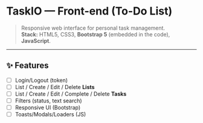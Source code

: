# TaskIO — Front-end (To-Do List)

> Responsive web interface for personal task management.  
> **Stack:** HTML5, CSS3, **Bootstrap 5** (embedded in the code), **JavaScript**.

---

## ✨ Features
- [ ] Login/Logout (token)
- [ ] List / Create / Edit / Delete **Lists** 
- [ ] List / Create / Edit / Complete / Delete **Tasks**
- [ ] Filters (status, text search)
- [ ] Responsive UI (Bootstrap)
- [ ] Toasts/Modals/Loaders (JS)